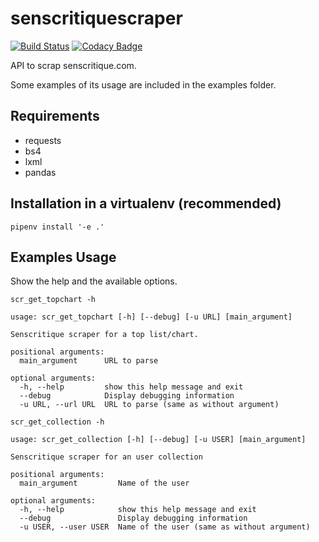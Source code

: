 # senscritiquescraper

[![Build Status](https://travis-ci.com/dbeley/senscritique-scraper.svg?branch=master)](https://travis-ci.com/dbeley/senscritique-scraper)
[![Codacy Badge](https://api.codacy.com/project/badge/Grade/4ee8dea2d8d24e368147fa3337b9acb5)](https://app.codacy.com/app/dbeley/senscritique-scraper?utm_source=github.com&utm_medium=referral&utm_content=dbeley/senscritique-scraper&utm_campaign=Badge_Grade_Dashboard)

API to scrap senscritique.com.

Some examples of its usage are included in the examples folder.

## Requirements

- requests
- bs4
- lxml
- pandas

## Installation in a virtualenv (recommended)

```
pipenv install '-e .'
```

## Examples Usage

Show the help and the available options.

```
scr_get_topchart -h
```

```
usage: scr_get_topchart [-h] [--debug] [-u URL] [main_argument]

Senscritique scraper for a top list/chart.

positional arguments:
  main_argument      URL to parse

optional arguments:
  -h, --help         show this help message and exit
  --debug            Display debugging information
  -u URL, --url URL  URL to parse (same as without argument)
```

```
scr_get_collection -h
```

```
usage: scr_get_collection [-h] [--debug] [-u USER] [main_argument]

Senscritique scraper for an user collection

positional arguments:
  main_argument         Name of the user

optional arguments:
  -h, --help            show this help message and exit
  --debug               Display debugging information
  -u USER, --user USER  Name of the user (same as without argument)
```
